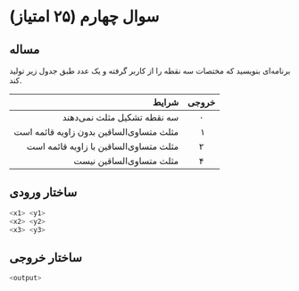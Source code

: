 # سوال چهارم (۲۵ امتیاز)

## مساله

برنامه‌ای بنویسید که مختصات سه نقطه را از کاربر گرفته و یک عدد طبق جدول زیر تولید کند.

| شرایط | خروجی |
|---------:|:----------:|
| سه نقطه تشکیل مثلث نمی‌دهند | ۰ |
| مثلث متساوی‌الساقین بدون زاویه قائمه است |‌ ۱ |
| مثلث متساوی‌الساقین با زاویه قائمه است | ۲ |
| مثلث متساوی‌الساقین نیست |‌۴ |

## ساختار ورودی

```sh
<x1> <y1>
<x2> <y2>
<x3> <y3>
```

## ساختار خروجی

```sh
<output>
```
